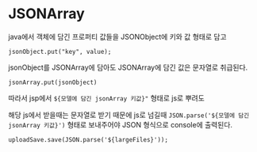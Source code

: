 # JSONArray

java에서 객체에 담긴 프로퍼티 값들을 JSONObject에 키와 값 형태로 담고 

`jsonObject.put("key", value);`

jsonObject를 JSONArray에 담아도 JSONArray에 담긴 값은 문자열로 취급된다.

`jsonArray.put(jsonObject)`

따라서 jsp에서 `${모델에 담긴 jsonArray 키값}"` 형태로 js로 뿌려도 

해당 js에서 받을때는 문자열로 받기 때문에 js로 넘길때 `JSON.parse('${모델에 담긴 jsonArray 키값}')` 형태로 보내주어야 JSON 형식으로 console에 출력된다.

```html
uploadSave.save(JSON.parse('${largeFiles}'));
```
